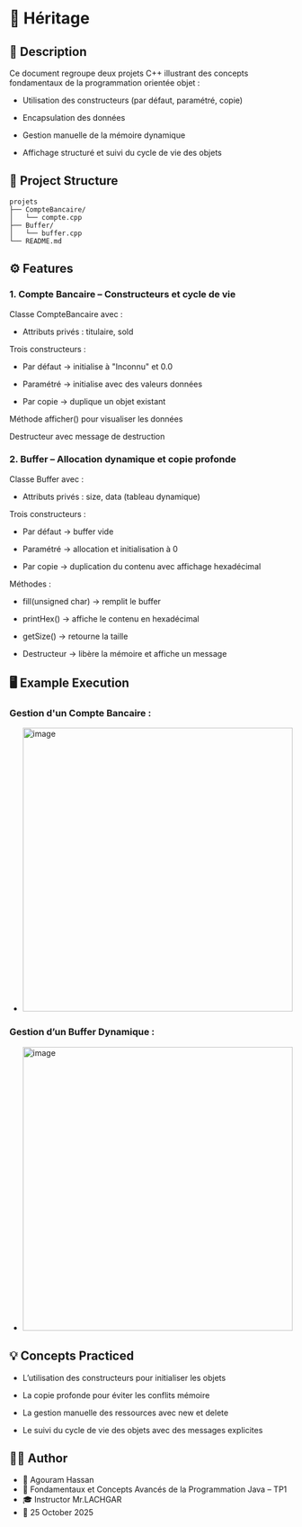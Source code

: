 
# 🧮 **Héritage**

## 📘 Description

Ce document regroupe deux projets C++ illustrant des concepts fondamentaux de la programmation orientée objet :

- Utilisation des constructeurs (par défaut, paramétré, copie)

- Encapsulation des données

- Gestion manuelle de la mémoire dynamique

- Affichage structuré et suivi du cycle de vie des objets
## 📂 Project Structure
````
projets
├── CompteBancaire/
│   └── compte.cpp
├── Buffer/
│   └── buffer.cpp
└── README.md
````


## ⚙️ Features

### **1.** Compte Bancaire – Constructeurs et cycle de vie
Classe CompteBancaire avec :

- Attributs privés : titulaire, sold

Trois constructeurs :

- Par défaut → initialise à "Inconnu" et 0.0

- Paramétré → initialise avec des valeurs données

- Par copie → duplique un objet existant

Méthode afficher() pour visualiser les données

Destructeur avec message de destruction
### **2.** Buffer – Allocation dynamique et copie profonde
Classe Buffer avec :

- Attributs privés : size, data (tableau dynamique)

Trois constructeurs :

- Par défaut → buffer vide

- Paramétré → allocation et initialisation à 0

- Par copie → duplication du contenu avec affichage hexadécimal

Méthodes :

- fill(unsigned char) → remplit le buffer

- printHex() → affiche le contenu en hexadécimal

- getSize() → retourne la taille

- Destructeur → libère la mémoire et affiche un message

## 🖥️ Example Execution

### Gestion d'un Compte Bancaire :
- <img width="480" height="504" alt="image" src="https://github.com/user-attachments/assets/4f0a45a1-8f9f-40a4-ab4e-fb50ba400b04" />
### Gestion d’un Buffer Dynamique : 
- <img width="480" height="504" alt="image" src="https://github.com/user-attachments/assets/fea7914d-4b2c-4e34-8bad-ea394cd8a9ce" />
## 💡 Concepts Practiced

- L’utilisation des constructeurs pour initialiser les objets

- La copie profonde pour éviter les conflits mémoire

- La gestion manuelle des ressources avec new et delete

- Le suivi du cycle de vie des objets avec des messages explicites

## 🧑‍💻 Author

- 👤 Agouram Hassan
- 🏫 Fondamentaux et Concepts Avancés de la Programmation Java – TP1
- 🎓 Instructor	Mr.LACHGAR
- 📅 25	October 2025
